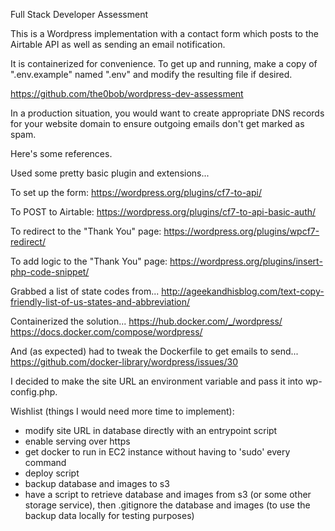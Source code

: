 Full Stack Developer Assessment

This is a Wordpress implementation with a contact form which posts to the Airtable API as well as sending an email notification.

It is containerized for convenience. To get up and running, make a copy of ".env.example" named ".env" and modify the resulting file if desired.

https://github.com/the0bob/wordpress-dev-assessment

In a production situation, you would want to create appropriate DNS records for your website domain to ensure outgoing emails don't get marked as spam.

Here's some references.

Used some pretty basic plugin and extensions...

To set up the form:
https://wordpress.org/plugins/cf7-to-api/

To POST to Airtable:
https://wordpress.org/plugins/cf7-to-api-basic-auth/

To redirect to the "Thank You" page:
https://wordpress.org/plugins/wpcf7-redirect/

To add logic to the "Thank You" page:
https://wordpress.org/plugins/insert-php-code-snippet/

Grabbed a list of state codes from...
http://ageekandhisblog.com/text-copy-friendly-list-of-us-states-and-abbreviation/

Containerized the solution...
https://hub.docker.com/_/wordpress/
https://docs.docker.com/compose/wordpress/

And (as expected) had to tweak the Dockerfile to get emails to send...
https://github.com/docker-library/wordpress/issues/30

I decided to make the site URL an environment variable and pass it into wp-config.php.


Wishlist (things I would need more time to implement):
- modify site URL in database directly with an entrypoint script
- enable serving over https
- get docker to run in EC2 instance without having to 'sudo' every command
- deploy script
- backup database and images to s3
- have a script to retrieve database and images from s3 (or some other storage service), then .gitignore the database and images (to use the backup data locally for testing purposes)
